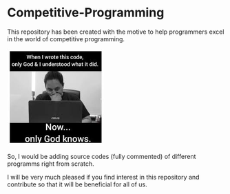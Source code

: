 # Competitive-Programming


This repository has been created with the motive to help programmers excel in the world of competitive programming.

![](images/meme.jpeg)

So, I would be adding source codes (fully commented) of different programms right from scratch.

I will be very much pleased if you find interest in this repository and contribute so that it will be beneficial for all of us.
